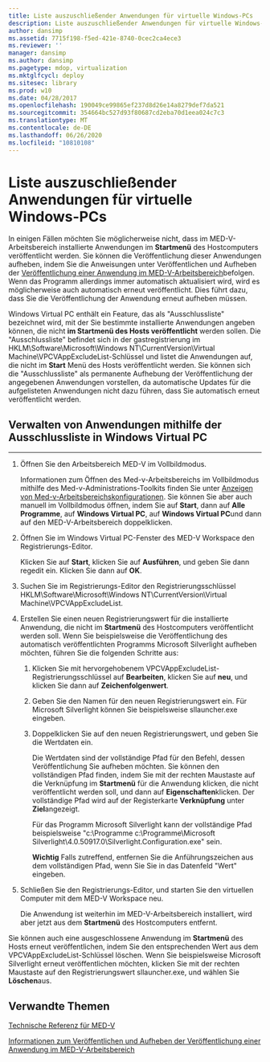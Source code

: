 ```yaml
---
title: Liste auszuschließender Anwendungen für virtuelle Windows-PCs
description: Liste auszuschließender Anwendungen für virtuelle Windows-PCs
author: dansimp
ms.assetid: 7715f198-f5ed-421e-8740-0cec2ca4ece3
ms.reviewer: ''
manager: dansimp
ms.author: dansimp
ms.pagetype: mdop, virtualization
ms.mktglfcycl: deploy
ms.sitesec: library
ms.prod: w10
ms.date: 04/28/2017
ms.openlocfilehash: 190049ce99865ef237d8d26e14a8279def7da521
ms.sourcegitcommit: 354664bc527d93f80687cd2eba70d1eea024c7c3
ms.translationtype: MT
ms.contentlocale: de-DE
ms.lasthandoff: 06/26/2020
ms.locfileid: "10810108"
---
```

# Liste auszuschließender Anwendungen für virtuelle Windows-PCs


In einigen Fällen möchten Sie möglicherweise nicht, dass im MED-V-Arbeitsbereich installierte Anwendungen im **Startmenü** des Hostcomputers veröffentlicht werden. Sie können die Veröffentlichung dieser Anwendungen aufheben, indem Sie die Anweisungen unter Veröffentlichen und Aufheben der [Veröffentlichung einer Anwendung im MED-V-Arbeitsbereich](how-to-publish-and-unpublish-an-application-on-the-med-v-workspace.md)befolgen. Wenn das Programm allerdings immer automatisch aktualisiert wird, wird es möglicherweise auch automatisch erneut veröffentlicht. Dies führt dazu, dass Sie die Veröffentlichung der Anwendung erneut aufheben müssen.

Windows Virtual PC enthält ein Feature, das als "Ausschlussliste" bezeichnet wird, mit der Sie bestimmte installierte Anwendungen angeben können, die nicht **im Startmenü des Hosts veröffentlicht** werden sollen. Die "Ausschlussliste" befindet sich in der gastregistrierung im HKLM\\Software\\Microsoft\\Windows NT\\CurrentVersion\\Virtual Machine\\VPCVAppExcludeList-Schlüssel und listet die Anwendungen auf, die nicht im **Start** Menü des Hosts veröffentlicht werden. Sie können sich die "Ausschlussliste" als permanente Aufhebung der Veröffentlichung der angegebenen Anwendungen vorstellen, da automatische Updates für die aufgelisteten Anwendungen nicht dazu führen, dass Sie automatisch erneut veröffentlicht werden.

## Verwalten von Anwendungen mithilfe der Ausschlussliste in Windows Virtual PC


****

1.  Öffnen Sie den Arbeitsbereich MED-V im Vollbildmodus.

    Informationen zum Öffnen des Med-v-Arbeitsbereichs im Vollbildmodus mithilfe des Med-v-Administrations-Toolkits finden Sie unter [Anzeigen von Med-v-Arbeitsbereichskonfigurationen](viewing-med-v-workspace-configurations.md#bkmk-fullscreen). Sie können Sie aber auch manuell im Vollbildmodus öffnen, indem Sie auf **Start**, dann auf **Alle Programme**, auf **Windows Virtual PC**, auf **Windows Virtual PC**und dann auf den MED-V-Arbeitsbereich doppelklicken.

2.  Öffnen Sie im Windows Virtual PC-Fenster des MED-V Workspace den Registrierungs-Editor.

    Klicken Sie auf **Start**, klicken Sie auf **Ausführen**, und geben Sie dann regedit ein. Klicken Sie dann auf **OK**.

3.  Suchen Sie im Registrierungs-Editor den Registrierungsschlüssel HKLM\\Software\\Microsoft\\Windows NT\\CurrentVersion\\Virtual Machine\\VPCVAppExcludeList.

4.  Erstellen Sie einen neuen Registrierungswert für die installierte Anwendung, die nicht im **Startmenü** des Hostcomputers veröffentlicht werden soll. Wenn Sie beispielsweise die Veröffentlichung des automatisch veröffentlichten Programms Microsoft Silverlight aufheben möchten, führen Sie die folgenden Schritte aus:

    1.  Klicken Sie mit hervorgehobenem VPCVAppExcludeList-Registrierungsschlüssel auf **Bearbeiten**, klicken Sie auf **neu**, und klicken Sie dann auf **Zeichenfolgenwert**.

    2.  Geben Sie den Namen für den neuen Registrierungswert ein. Für Microsoft Silverlight können Sie beispielsweise sllauncher.exe eingeben.

    3.  Doppelklicken Sie auf den neuen Registrierungswert, und geben Sie die Wertdaten ein.

        Die Wertdaten sind der vollständige Pfad für den Befehl, dessen Veröffentlichung Sie aufheben möchten. Sie können den vollständigen Pfad finden, indem Sie mit der rechten Maustaste auf die Verknüpfung im **Startmenü** für die Anwendung klicken, die nicht veröffentlicht werden soll, und dann auf **Eigenschaften**klicken. Der vollständige Pfad wird auf der Registerkarte **Verknüpfung** unter **Ziel**angezeigt.

        Für das Programm Microsoft Silverlight kann der vollständige Pfad beispielsweise "c:\\Programme c:\\Programme\\Microsoft Silverlight\\4.0.50917.0\\Silverlight.Configuration.exe" sein.

        **Wichtig**  Falls zutreffend, entfernen Sie die Anführungszeichen aus dem vollständigen Pfad, wenn Sie Sie in das Datenfeld "Wert" eingeben.

         

5.  Schließen Sie den Registrierungs-Editor, und starten Sie den virtuellen Computer mit dem MED-V Workspace neu.

    Die Anwendung ist weiterhin im MED-V-Arbeitsbereich installiert, wird aber jetzt aus dem **Startmenü** des Hostcomputers entfernt.

Sie können auch eine ausgeschlossene Anwendung im **Startmenü** des Hosts erneut veröffentlichen, indem Sie den entsprechenden Wert aus dem VPCVAppExcludeList-Schlüssel löschen. Wenn Sie beispielsweise Microsoft Silverlight erneut veröffentlichen möchten, klicken Sie mit der rechten Maustaste auf den Registrierungswert sllauncher.exe, und wählen Sie **Löschen**aus.

## Verwandte Themen


[Technische Referenz für MED-V](technical-reference-for-med-v.md)

[Informationen zum Veröffentlichen und Aufheben der Veröffentlichung einer Anwendung im MED-V-Arbeitsbereich](how-to-publish-and-unpublish-an-application-on-the-med-v-workspace.md)

 

 





